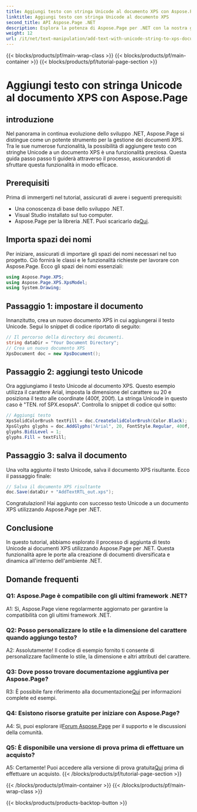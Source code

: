 ```yaml
---
title: Aggiungi testo con stringa Unicode al documento XPS con Aspose.Page
linktitle: Aggiungi testo con stringa Unicode al documento XPS
second_title: API Aspose.Page .NET
description: Esplora la potenza di Aspose.Page per .NET con la nostra guida passo passo sull'aggiunta di testo Unicode ai documenti XPS.
weight: 12
url: /it/net/text-manipulation/add-text-with-unicode-string-to-xps-document/
---
```


{{< blocks/products/pf/main-wrap-class >}}
{{< blocks/products/pf/main-container >}}
{{< blocks/products/pf/tutorial-page-section >}}

# Aggiungi testo con stringa Unicode al documento XPS con Aspose.Page

## introduzione

Nel panorama in continua evoluzione dello sviluppo .NET, Aspose.Page si distingue come un potente strumento per la gestione dei documenti XPS. Tra le sue numerose funzionalità, la possibilità di aggiungere testo con stringhe Unicode a un documento XPS è una funzionalità preziosa. Questa guida passo passo ti guiderà attraverso il processo, assicurandoti di sfruttare questa funzionalità in modo efficace.

## Prerequisiti

Prima di immergerti nel tutorial, assicurati di avere i seguenti prerequisiti:

- Una conoscenza di base dello sviluppo .NET.
- Visual Studio installato sul tuo computer.
-  Aspose.Page per la libreria .NET. Puoi scaricarlo da[Qui](https://releases.aspose.com/page/net/).

## Importa spazi dei nomi

Per iniziare, assicurati di importare gli spazi dei nomi necessari nel tuo progetto. Ciò fornirà le classi e le funzionalità richieste per lavorare con Aspose.Page. Ecco gli spazi dei nomi essenziali:

```csharp
using Aspose.Page.XPS;
using Aspose.Page.XPS.XpsModel;
using System.Drawing;
```

## Passaggio 1: impostare il documento

Innanzitutto, crea un nuovo documento XPS in cui aggiungerai il testo Unicode. Segui lo snippet di codice riportato di seguito:

```csharp
// Il percorso della directory dei documenti.
string dataDir = "Your Document Directory";
// Crea un nuovo documento XPS
XpsDocument doc = new XpsDocument();
```

## Passaggio 2: aggiungi testo Unicode

Ora aggiungiamo il testo Unicode al documento XPS. Questo esempio utilizza il carattere Arial, imposta la dimensione del carattere su 20 e posiziona il testo alle coordinate (400f, 200f). La stringa Unicode in questo caso è "TEN. rof SPX.esopsA". Controlla lo snippet di codice qui sotto:

```csharp
// Aggiungi testo
XpsSolidColorBrush textFill = doc.CreateSolidColorBrush(Color.Black);
XpsGlyphs glyphs = doc.AddGlyphs("Arial", 20, FontStyle.Regular, 400f, 200f, "TEN. rof SPX.esopsA");
glyphs.BidiLevel = 1;
glyphs.Fill = textFill;
```

## Passaggio 3: salva il documento

Una volta aggiunto il testo Unicode, salva il documento XPS risultante. Ecco il passaggio finale:

```csharp
// Salva il documento XPS risultante
doc.Save(dataDir + "AddTextRTL_out.xps");
```

Congratulazioni! Hai aggiunto con successo testo Unicode a un documento XPS utilizzando Aspose.Page per .NET.

## Conclusione

In questo tutorial, abbiamo esplorato il processo di aggiunta di testo Unicode ai documenti XPS utilizzando Aspose.Page per .NET. Questa funzionalità apre le porte alla creazione di documenti diversificata e dinamica all'interno dell'ambiente .NET.

## Domande frequenti

### Q1: Aspose.Page è compatibile con gli ultimi framework .NET?

A1: Sì, Aspose.Page viene regolarmente aggiornato per garantire la compatibilità con gli ultimi framework .NET.

### Q2: Posso personalizzare lo stile e la dimensione del carattere quando aggiungo testo?

A2: Assolutamente! Il codice di esempio fornito ti consente di personalizzare facilmente lo stile, la dimensione e altri attributi del carattere.

### Q3: Dove posso trovare documentazione aggiuntiva per Aspose.Page?

 R3: È possibile fare riferimento alla documentazione[Qui](https://reference.aspose.com/page/net/) per informazioni complete ed esempi.

### Q4: Esistono risorse gratuite per iniziare con Aspose.Page?

 A4: Sì, puoi esplorare il[Forum Aspose.Page](https://forum.aspose.com/c/page/39) per il supporto e le discussioni della comunità.

### Q5: È disponibile una versione di prova prima di effettuare un acquisto?

 A5: Certamente! Puoi accedere alla versione di prova gratuita[Qui](https://releases.aspose.com/) prima di effettuare un acquisto.
{{< /blocks/products/pf/tutorial-page-section >}}

{{< /blocks/products/pf/main-container >}}
{{< /blocks/products/pf/main-wrap-class >}}

{{< blocks/products/products-backtop-button >}}
